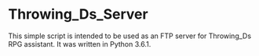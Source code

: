# Throwing_Ds_Server
This simple script is intended to be used as an FTP server for Throwing_Ds RPG assistant. It was written in Python 3.6.1.
